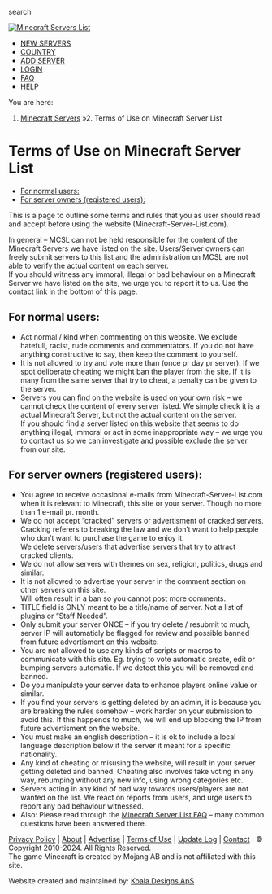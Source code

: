 [](https://twitter.com/mcserverlist "Join us on Twitter")

 search

[![Minecraft Servers List](//cdn.minecraft-server-list.com/img/logo.webp)](https://minecraft-server-list.com/ "Minecraft Servers List")

* [NEW SERVERS](https://minecraft-server-list.com/new/ "New Servers")
* [COUNTRY](https://minecraft-server-list.com/country/)
* [ADD SERVER](https://minecraft-server-list.com/login/signup.php)
* [LOGIN](https://minecraft-server-list.com/login/login.php)
* [FAQ](https://minecraft-server-list.com/faq/)
* [HELP](https://minecraft-answers.com/)

You are here:

1. [Minecraft Servers](https://minecraft-server-list.com/) 
»2. Terms of Use on Minecraft Server List 

Terms of Use on Minecraft Server List
=====================================

[](javascript:; "table of contents")

* [For normal users:](#for-normal-users "For normal users:")
* [For server owners (registered users):](#for-server-owners-registered-users "For server owners (registered users):")

This is a page to outline some terms and rules that you as user should read and accept before using the website (Minecraft-Server-List.com).

In general – MCSL can not be held responsible for the content of the Minecraft Servers we have listed on the site. Users/Server owners can freely submit servers to this list and the administration on MCSL are not able to verify the actual content on each server.  
If you should witness any immoral, illegal or bad behaviour on a Minecraft Server we have listed on the site, we urge you to report it to us. Use the contact link in the bottom of this page.

For normal users:
-----------------

* Act normal / kind when commenting on this website. We exclude hatefull, racist, rude comments and commentators. If you do not have anything constructive to say, then keep the comment to yourself.
* It is not allowed to try and vote more than (once pr day pr server). If we spot deliberate cheating we might ban the player from the site. If it is many from the same server that try to cheat, a penalty can be given to the server.
* Servers you can find on the website is used on your own risk – we cannot check the content of every server listed. We simple check it is a actual Minecraft Server, but not the actual content on the server.  
    If you should find a server listed on this website that seems to do anything illegal, immoral or act in some inappropriate way – we urge you to contact us so we can investigate and possible exclude the server from our site.

For server owners (registered users):
-------------------------------------

* You agree to receive occasional e-mails from Minecraft-Server-List.com when it is relevant to Minecraft, this site or your server. Though no more than 1 e-mail pr. month.
* We do not accept “cracked” servers or advertisment of cracked servers. Cracking referers to breaking the law and we don’t want to help people who don’t want to purchase the game to enjoy it.  
    We delete servers/users that advertise servers that try to attract cracked clients.
* We do not allow servers with themes on sex, religion, politics, drugs and similar.
* It is not allowed to advertise your server in the comment section on other servers on this site.  
    Will often result in a ban so you cannot post more comments.
* TITLE field is ONLY meant to be a title/name of server. Not a list of plugins or “Staff Needed”.
* Only submit your server ONCE – if you try delete / resubmit to much, server IP will automaticly be flagged for review and possible banned from future advertisment on this website.
* You are not allowed to use any kinds of scripts or macros to communicate with this site. Eg. trying to vote automatic create, edit or bumping servers automatic. If we detect this you will be removed and banned.
* Do you manipulate your server data to enhance players online value or similar.
* If you find your servers is getting deleted by an admin, it is because you are breaking the rules somehow – work harder on your submission to avoid this. If this happends to much, we will end up blocking the IP from future advertisment on the website.
* You must make an english description – it is ok to include a local language description below if the server it meant for a specific nationality.
* Any kind of cheating or misusing the website, will result in your server getting deleted and banned. Cheating also involves fake voting in any way, rebumping without any new info, using wrong categories etc.
* Servers acting in any kind of bad way towards users/players are not wanted on the list. We react on reports from users, and urge users to report any bad behaviour witnessed.
* Also: Please read through the [Minecraft Server List FAQ](https://minecraft-server-list.com/faq/) – many common questions have been answered there.

[Privacy Policy](https://minecraft-server-list.com/privacy/ "Privacy Policy") | [About](https://minecraft-server-list.com/about-msl/ "About") | [Advertise](https://minecraft-server-list.com/advertise/ "How to Advertise your Minecraft Server") | [Terms of Use](https://minecraft-server-list.com/terms-of-use/ "Terms of Use") | [Update Log](https://minecraft-server-list.com/update-log/ "Update Log") | [Contact](https://minecraft-server-list.com/contact/ "Contact") | © Copyright 2010-2024. All Rights Reserved.  
The game Minecraft is created by Mojang AB and is not affiliated with this site.

Website created and maintained by: [Koala Designs ApS](https://www.koaladesigns.dk/ "koala designs")